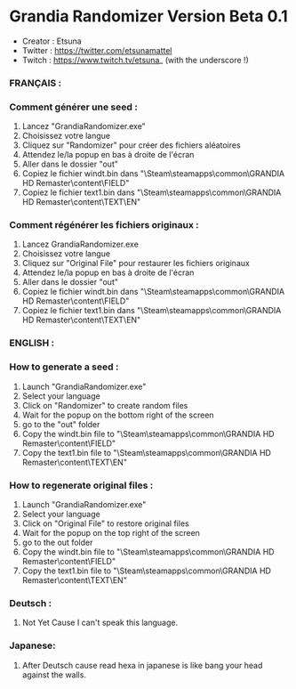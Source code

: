 # Grandia Randomizer Version Beta 0.1 

- Creator : Etsuna
- Twitter : https://twitter.com/etsunamattel
- Twitch : https://www.twitch.tv/etsuna_ (with the underscore !)


### FRANÇAIS :

### Comment générer une seed :
1. Lancez "GrandiaRandomizer.exe"
2. Choisissez votre langue
3. Cliquez sur "Randomizer" pour créer des fichiers aléatoires
4. Attendez le/la popup en bas à droite de l'écran
5. Aller dans le dossier "out"
6. Copiez le fichier windt.bin dans "\Steam\steamapps\common\GRANDIA HD Remaster\content\FIELD\"
7. Copiez le fichier text1.bin dans "\Steam\steamapps\common\GRANDIA HD Remaster\content\TEXT\EN\"

### Comment régénérer les fichiers originaux :
1. Lancez GrandiaRandomizer.exe
2. Choisissez votre langue
3. Cliquez sur "Original File" pour restaurer les fichiers originaux
4. Attendez le/la popup en bas à droite de l'écran
5. Aller dans le dossier "out"
6. Copiez le fichier windt.bin dans "\Steam\steamapps\common\GRANDIA HD Remaster\content\FIELD\"
7. Copiez le fichier text1.bin dans "\Steam\steamapps\common\GRANDIA HD Remaster\content\TEXT\EN\"


### ENGLISH :

### How to generate a seed :
1. Launch "GrandiaRandomizer.exe"
2. Select your language
3. Click on "Randomizer" to create random files
4. Wait for the popup on the bottom right of the screen
5. go to the "out" folder
6. Copy the windt.bin file to "\Steam\steamapps\common\GRANDIA HD Remaster\content\FIELD\"
7. Copy the text1.bin file to "\Steam\steamapps\common\GRANDIA HD Remaster\content\TEXT\EN\"

### How to regenerate original files :
1. Launch "GrandiaRandomizer.exe"
2. Select your language
3. Click on "Original File" to restore original files
4. Wait for the popup on the top right of the screen
5. go to the out folder
6. Copy the windt.bin file to "\Steam\steamapps\common\GRANDIA HD Remaster\content\FIELD\"
7. Copy the text1.bin file to "\Steam\steamapps\common\GRANDIA HD Remaster\content\TEXT\EN\"

### Deutsch :
1. Not Yet Cause I can't speak this language.

### Japanese:
1. After Deutsch cause read hexa in japanese is like bang your head against the walls.
